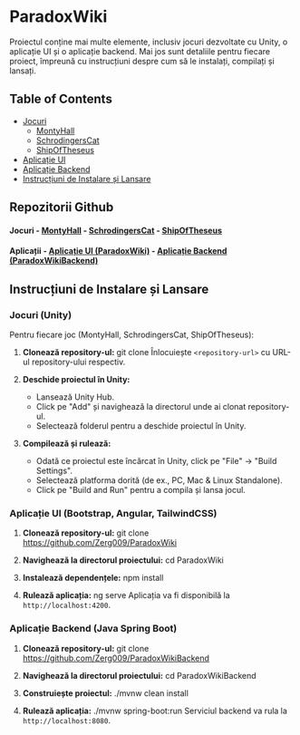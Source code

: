 # ParadoxWiki
Proiectul conține mai multe elemente, inclusiv jocuri dezvoltate cu Unity, o aplicație UI și o aplicație backend. Mai jos sunt detaliile pentru fiecare proiect, împreună cu instrucțiuni despre cum să le instalați, compilați și lansați.

## Table of Contents

- [Jocuri](#jocuri)
  - [MontyHall](#montyhall)
  - [SchrodingersCat](#schrodingerscat)
  - [ShipOfTheseus](#shipoftheseus)
- [Aplicație UI](#aplicație-ui)
- [Aplicație Backend](#aplicație-backend)
- [Instrucțiuni de Instalare și Lansare](#instrucțiuni-de-instalare-și-lansare)

## Repozitorii Github
#### Jocuri - [MontyHall](https://github.com/Zerg009/MontyHall) - [SchrodingersCat](https://github.com/Zerg009/SchrodingersCat) - [ShipOfTheseus](https://github.com/Zerg009/ShipOfTheseus) 
#### Aplicații - [Aplicație UI (ParadoxWiki)](https://github.com/Zerg009/ParadoxWiki) - [Aplicație Backend (ParadoxWikiBackend)](https://github.com/Zerg009/ParadoxWikiBackend)

## Instrucțiuni de Instalare și Lansare

### Jocuri (Unity)

Pentru fiecare joc (MontyHall, SchrodingersCat, ShipOfTheseus):

1. **Clonează repository-ul:**
   git clone <repository-url>
   Înlocuiește `<repository-url>` cu URL-ul repository-ului respectiv.

2. **Deschide proiectul în Unity:**
   - Lansează Unity Hub.
   - Click pe "Add" și navighează la directorul unde ai clonat repository-ul.
   - Selectează folderul pentru a deschide proiectul în Unity.

3. **Compilează și rulează:**
   - Odată ce proiectul este încărcat în Unity, click pe "File" -> "Build Settings".
   - Selectează platforma dorită (de ex., PC, Mac & Linux Standalone).
   - Click pe "Build and Run" pentru a compila și lansa jocul.

### Aplicație UI (Bootstrap, Angular, TailwindCSS)

1. **Clonează repository-ul:**
   git clone https://github.com/Zerg009/ParadoxWiki

2. **Navighează la directorul proiectului:**
   cd ParadoxWiki

3. **Instalează dependențele:**
   npm install

4. **Rulează aplicația:**
   ng serve
   Aplicația va fi disponibilă la `http://localhost:4200`.

### Aplicație Backend (Java Spring Boot)

1. **Clonează repository-ul:**
   git clone https://github.com/Zerg009/ParadoxWikiBackend

2. **Navighează la directorul proiectului:**
   cd ParadoxWikiBackend

3. **Construiește proiectul:**
   ./mvnw clean install

4. **Rulează aplicația:**
   ./mvnw spring-boot:run
   Serviciul backend va rula la `http://localhost:8080`.
